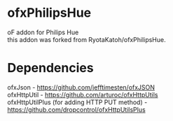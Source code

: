 ofxPhilipsHue
=============

oF addon for Philips Hue  
this addon was forked from RyotaKatoh/ofxPhilipsHue.

Dependencies
=============

ofxJson - https://github.com/jefftimesten/ofxJSON  
ofxHttpUtil - https://github.com/arturoc/ofxHttpUtils  
ofxHttpUtilPlus (for adding HTTP PUT method) - https://github.com/dropcontrol/ofxHttpUtilsPlus  
